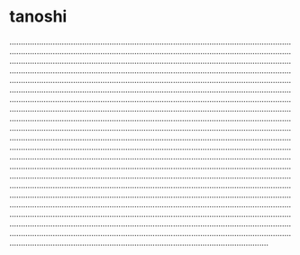# tanoshi
..............................................................................................................................................................................................................................................................................................................................................................................................................................................................................................................................................................................................................................................................................................................................................................................................................................................................................................................................................................................................................................................................................................................................................................................................................................................................................................................................................................................................................................................................................................................................................................................................................................................................................................................................................................................................................................................................................................................................................................................................................................................................................................................................................................................................................................................................................................................................................................................................................................................................................................................................................................................................................................................................................................................................................................................................................................